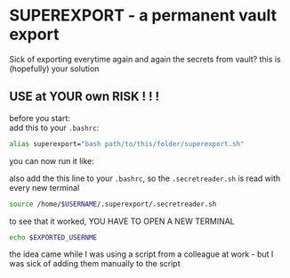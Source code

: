 # SUPEREXPORT - a permanent vault export
Sick of exporting everytime again and again the secrets from vault? this is (hopefully) your solution

## USE at YOUR own RISK ! ! !

before you start:  
add this to your `.bashrc`:

```bash
alias superexport="bash path/to/this/folder/superexport.sh"
```
you can now run it like:


also add the this line to your `.bashrc`, so the `.secretreader.sh` is read with every new terminal
```bash
source /home/$USERNAME/.superexport/.secretreader.sh
```

to see that it worked, YOU HAVE TO OPEN A NEW TERMINAL
```bash 
echo $EXPORTED_USERNME
```

the idea came while I was using a script from a colleague at work - but I was sick of adding them manually to the script 
